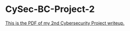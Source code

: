 # CySec-BC-Project-2

[This is the PDF of my 2nd Cybersecurity Project writeup.](https://github.com/TristenMaetzold/CySec-BC-Project-2/blob/bc1a9141f571f4a1e004e705f65cad2963431854/Project%202%20-%20Red%20Vs.%20Blue.pdf)
